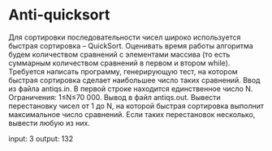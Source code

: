 # Anti-quicksort
Для сортировки последовательности чисел широко используется быстрая сортировка – QuickSort. Оценивать время работы алгоритма будем количеством сравнений с элементами массива (то есть суммарным количеством сравнений в первом и втором while). Требуется написать программу, генерирующую тест, на котором быстрая сортировка сделает наибольшее число таких сравнений.
Ввод из файла antiqs.in. В первой строке находится единственное число N.
Ограничения: 1≤N≤70 000.
Вывод в файл antiqs.out. Вывести перестановку чисел от 1 до N, на которой быстрая
сортировка выполнит максимальное число сравнений. Если таких перестановок несколько, вывести любую из них.

input:
  3
output:
  132
